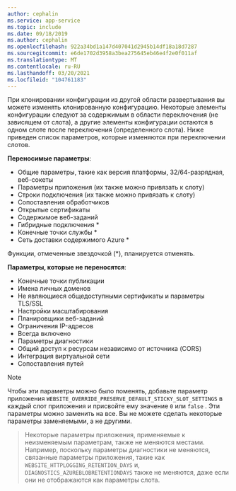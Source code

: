 ```yaml
---
author: cephalin
ms.service: app-service
ms.topic: include
ms.date: 09/18/2019
ms.author: cephalin
ms.openlocfilehash: 922a34bd1a147d407041d2945b14df18a18d7287
ms.sourcegitcommit: e6de1702d3958a3bea275645eb46e4f2e0f011af
ms.translationtype: MT
ms.contentlocale: ru-RU
ms.lasthandoff: 03/20/2021
ms.locfileid: "104761183"
---
```

При клонировании конфигурации из другой области развертывания вы можете изменять клонированную конфигурацию. Некоторые элементы конфигурации следуют за содержимым в области переключения (не зависящем от слота), а другие элементы конфигурации остаются в одном слоте после переключения (определенного слота). Ниже приведен список параметров, которые изменяются при переключении слотов.

**Переносимые параметры**:

* Общие параметры, такие как версия платформы, 32/64-разрядная, веб-сокеты
* Параметры приложения (их также можно привязать к слоту)
* Строки подключения (их также можно привязать к слоту)
* Сопоставления обработчиков
* Открытые сертификаты
* Содержимое веб-заданий
* Гибридные подключения *
* Конечные точки службы *
* Сеть доставки содержимого Azure *

Функции, отмеченные звездочкой (*), планируется отменять. 

**Параметры, которые не переносятся**:

* Конечные точки публикации
* Имена личных доменов
* Не являющиеся общедоступными сертификаты и параметры TLS/SSL
* Настройки масштабирования
* Планировщики веб-заданий
* Ограничения IP-адресов
* Всегда включено
* Параметры диагностики
* Общий доступ к ресурсам независимо от источника (CORS)
* Интеграция виртуальной сети
* Сопоставления путей

> [!NOTE]
> Чтобы эти параметры можно было поменять, добавьте параметр приложения `WEBSITE_OVERRIDE_PRESERVE_DEFAULT_STICKY_SLOT_SETTINGS` в каждый слот приложения и присвойте ему значение `0` или `false` . Эти параметры можно заменить на все. Вы не можете сделать некоторые параметры заменяемыми, а не другими.

> Некоторые параметры приложения, применяемые к неизменяемым параметрам, также не меняются местами. Например, поскольку параметры диагностики не меняются, связанные параметры приложения, такие как `WEBSITE_HTTPLOGGING_RETENTION_DAYS` и, `DIAGNOSTICS_AZUREBLOBRETENTIONDAYS` также не меняются, даже если они не отображаются как параметры слота.
>
